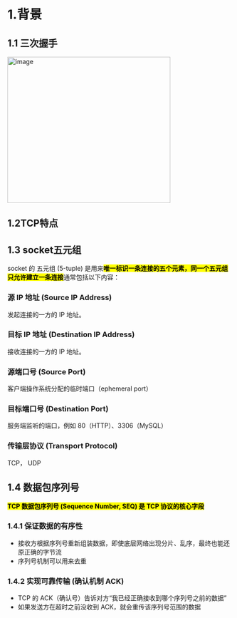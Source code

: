 # 1.背景
## 1.1 三次握手
<img width="366" height="328" alt="image" src="https://github.com/user-attachments/assets/2271a9d7-613b-41b7-b09e-6ab3156437e8" />


## 1.2TCP特点


## 1.3 socket五元组
socket 的 五元组 (5-tuple) 是用来<mark>**唯一标识一条连接的五个元素，同一个五元组只允许建立一条连接**</mark>通常包括以下内容：
### 源 IP 地址 (Source IP Address)
发起连接的一方的 IP 地址。
### 目标 IP 地址 (Destination IP Address)
接收连接的一方的 IP 地址。
### 源端口号 (Source Port)
客户端操作系统分配的临时端口（ephemeral port）
### 目标端口号 (Destination Port)
服务端监听的端口，例如 80（HTTP）、3306（MySQL）
### 传输层协议 (Transport Protocol)
TCP， UDP


## 1.4 数据包序列号
<mark>**TCP 数据包序列号 (Sequence Number, SEQ) 是 TCP 协议的核心字段**</mark>
### 1.4.1 保证数据的有序性
- 接收方根据序列号重新组装数据，即使底层网络出现分片、乱序，最终也能还原正确的字节流
- 序列号机制可以用来去重
### 1.4.2 实现可靠传输 (确认机制 ACK)
- TCP 的 ACK（确认号）告诉对方“我已经正确接收到哪个序列号之前的数据”
- 如果发送方在超时之前没收到 ACK，就会重传该序列号范围的数据
